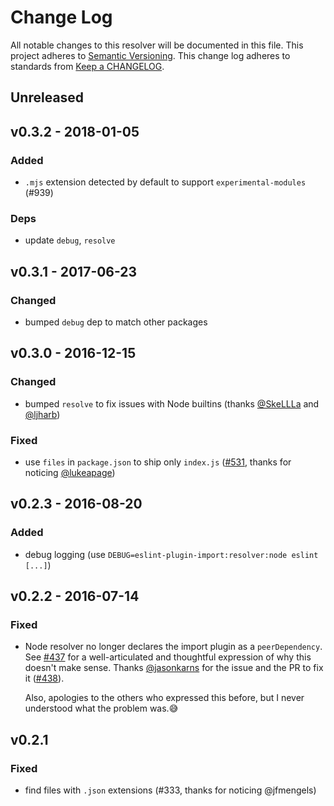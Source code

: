 # Change Log

All notable changes to this resolver will be documented in this file.
This project adheres to [Semantic Versioning](http://semver.org/).
This change log adheres to standards from [Keep a CHANGELOG](http://keepachangelog.com).

## Unreleased

## v0.3.2 - 2018-01-05

### Added

* `.mjs` extension detected by default to support `experimental-modules` (#939)

### Deps

* update `debug`, `resolve`

## v0.3.1 - 2017-06-23

### Changed

* bumped `debug` dep to match other packages

## v0.3.0 - 2016-12-15

### Changed

* bumped `resolve` to fix issues with Node builtins (thanks [@SkeLLLa] and [@ljharb])

### Fixed

* use `files` in `package.json` to ship only `index.js` ([#531], thanks for noticing [@lukeapage])

## v0.2.3 - 2016-08-20

### Added

* debug logging (use `DEBUG=eslint-plugin-import:resolver:node eslint [...]`)

## v0.2.2 - 2016-07-14

### Fixed

* Node resolver no longer declares the import plugin as a `peerDependency`. See [#437]
  for a well-articulated and thoughtful expression of why this doesn't make sense.
  Thanks [@jasonkarns] for the issue and the PR to fix it ([#438]).

  Also, apologies to the others who expressed this before, but I never understood
  what the problem was.😅

## v0.2.1

### Fixed

* find files with `.json` extensions (#333, thanks for noticing @jfmengels)

[#438]: https://github.com/benmosher/eslint-plugin-import/pull/438
[#939]: https://github.com/benmosher/eslint-plugin-import/issues/939
[#531]: https://github.com/benmosher/eslint-plugin-import/issues/531
[#437]: https://github.com/benmosher/eslint-plugin-import/issues/437
[@jasonkarns]: https://github.com/jasonkarns
[@lukeapage]: https://github.com/lukeapage
[@skellla]: https://github.com/SkeLLLa
[@ljharb]: https://github.com/ljharb
